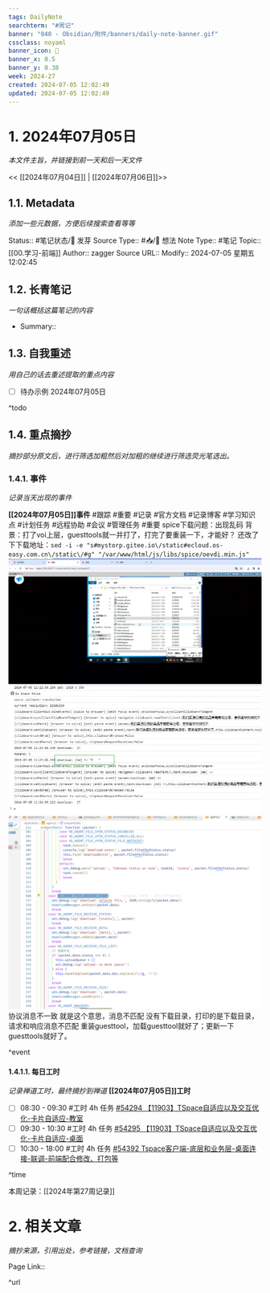 ```yaml
---
tags: DailyNote
searchterm: "#周记"
banner: "040 - Obsidian/附件/banners/daily-note-banner.gif"
cssclass: noyaml
banner_icon: 💌
banner_x: 0.5
banner_y: 0.38
week: 2024-27
created: 2024-07-05 12:02:49
updated: 2024-07-05 12:02:49
---
```


# 1. 2024年07月05日

_本文件主旨，并链接到前一天和后一天文件_

<< [[2024年07月04日]] | [[2024年07月06日]]>>

## 1.1. Metadata

_添加一些元数据，方便后续搜索查看等等_

Status:: #笔记状态/🌱 发芽
Source Type:: #📥/💭 想法 
Note Type:: #笔记
Topic:: [[00.学习-前端]]
Author:: zagger
Source URL::
Modify:: 2024-07-05 星期五 12:02:45

## 1.2. 长青笔记

_一句话概括这篇笔记的内容_

- Summary::

## 1.3. 自我重述

_用自己的话去重述提取的重点内容_

- [ ] 待办示例 2024年07月05日

^todo

## 1.4. 重点摘抄

_摘抄部分原文后，进行筛选加粗然后对加粗的继续进行筛选荧光笔选出。_

### 1.4.1. 事件

_记录当天出现的事件_

**[[2024年07月05日]]事件** 
#跟踪 #重要 #记录 #官方文档 #记录博客 #学习知识点 #计划任务 #远程协助 #会议 #管理任务
#重要 spice下载问题：出现乱码
背景：打了voi上层，guesttools就一并打了，打完了要重装一下，才能好？
还改了下下载地址：`sed -i -e "s#mystorp.gitee.io\/static#ecloud.os-easy.com.cn\/static\/#g" "/var/www/html/js/libs/spice/oevdi.min.js"`
![image.png](https://raw.githubusercontent.com/zaggerj/obsidian_picgo/main/obsidian/20240705120256.png)
![8db226a6dec8d0e0d0e5bdd3bfb487b9.png](https://raw.githubusercontent.com/zaggerj/obsidian_picgo/main/obsidian/8db226a6dec8d0e0d0e5bdd3bfb487b9.png)
![4ee6a6334bc187a8adb3bb2571fc4a42.png](https://raw.githubusercontent.com/zaggerj/obsidian_picgo/main/obsidian/4ee6a6334bc187a8adb3bb2571fc4a42.png)
协议消息不一致
就是这个意思，消息不匹配
没有下载目录，打印的是下载目录，请求和响应消息不匹配
重装guesttool，加载guesttool就好了；更新一下guesttools就好了。

^event

#### 1.4.1.1. 每日工时

_记录禅道工时，最终摘抄到禅道_
**[[2024年07月05日]]工时**
- [ ] 08:30 - 09:30 #工时  4h 任务 [#54294 【11903】TSpace自适应以及交互优化-卡片自适应-教室](http://172.16.203.12/zentao/task-view-54294.html?onlybody=yes)
- [ ] 09:30 - 10:30 #工时  4h 任务 [#54295 【11903】TSpace自适应以及交互优化-卡片自适应-桌面](http://172.16.203.12/zentao/task-view-54295.html?onlybody=yes)
- [ ] 10:30 - 18:00 #工时  4h 任务 [#54392 Tspace客户端-底层和业务层-桌面连接-联调-前端配合修改、打包等](http://172.16.203.12/zentao/task-view-54392.html?onlybody=yes)

^time

本周记录：[[2024年第27周记录]]

# 2. 相关文章

_摘抄来源，引用出处，参考链接，文档查询_

Page Link::

^url
